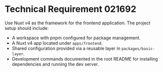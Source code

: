 # Technical Requirement 021692

Use Nuxt v4 as the framework for the frontend application. The project setup should include:

- A workspace with pnpm configured for package management.
- A Nuxt v4 app located under `apps/frontend`.
- Shared configuration provided via a reusable layer in `packages/basic-layer`.
- Development commands documented in the root README for installing dependencies and running the dev server.
